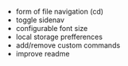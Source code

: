 - form of file navigation (cd)
- toggle sidenav
- configurable font size
- local storage prefferences
- add/remove custom commands
- improve readme

